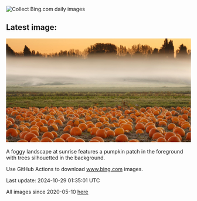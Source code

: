 ![Collect Bing.com daily images](https://github.com/counter2015/bing-daily-images/workflows/Collect%20Bing.com%20daily%20images/badge.svg)
## Latest image:
![](images/PumpkinMist.jpg)

A foggy landscape at sunrise features a pumpkin patch in the foreground with trees silhouetted in the background.

Use GitHub Actions to download www.bing.com images.

Last update: 2024-10-29 01:35:01 UTC

All images since 2020-05-10 [here](https://github.com/counter2015/bing-daily-images/tree/master/images)
